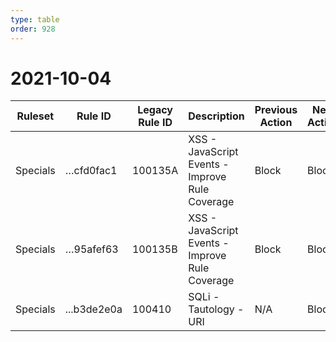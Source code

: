 ```yaml
---
type: table
order: 928
---
```


# 2021-10-04

<TableWrap><table style="width: 100%">

<thead>
  <tr>
    <th>Ruleset</th>
    <th>Rule ID</th>
    <th>Legacy Rule ID</th>
    <th>Description</th>
    <th>Previous Action</th>
    <th>New Action</th>
  </tr>
</thead>
<tbody>
  <tr>
    <td>Specials</td>
    <td>…cfd0fac1</td>
    <td>100135A</td>
    <td>XSS - JavaScript Events - Improve Rule Coverage</td>
    <td>Block</td>
    <td>Block</td>
  </tr>
  <tr>
    <td>Specials</td>
    <td>…95afef63</td>
    <td>100135B</td>
    <td>XSS - JavaScript Events - Improve Rule Coverage</td>
    <td>Block</td>
    <td>Block</td>
  </tr>
  <tr>
    <td>Specials</td>
    <td>...b3de2e0a</td>
    <td>100410</td>
    <td>SQLi - Tautology - URI</td>
    <td>N/A</td>
    <td>Block</td>
  </tr>
</tbody>

</table></TableWrap>
